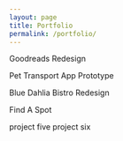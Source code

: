 ```yaml
---
layout: page
title: Portfolio
permalink: /portfolio/
---
```


<div class="row">
	<a class="column6 goodreads"><p>Goodreads Redesign</p></a>
	<a class="column6 pet-transport"><p>Pet Transport App Prototype</p></a>
</div>


<div class="row">
	<a class="column6 blue-dahlia-bistro"><p>Blue Dahlia Bistro Redesign</p></a>
	<a class="column6 find-a-spot"><p>Find A Spot</p></a>
</div>

<div class="row">
	<a class="column6">project five</a>
	<a class="column6">project six</a>
</div>